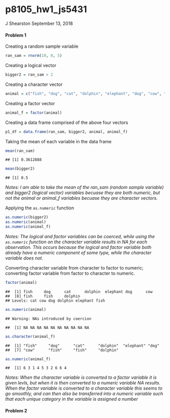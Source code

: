 p8105\_hw1\_js5431
================
J Shearston
September 13, 2018

#### Problem 1

Creating a random sample variable

``` r
ran_sam = rnorm(10, 0, 5)
```

Creating a logical vector

``` r
bigger2 = ran_sam > 2
```

Creating a character vector

``` r
animal = c("fish", "dog", "cat", "dolphin", "elephant", "dog", "cow", "fish", "fish", "dolphin")
```

Creating a factor vector

``` r
animal_f = factor(animal)
```

Creating a data frame comprised of the above four vectors

``` r
p1_df = data.frame(ran_sam, bigger2, animal, animal_f)
```

Taking the mean of each variable in the data frame

``` r
mean(ran_sam)
```

    ## [1] 0.3612888

``` r
mean(bigger2)
```

    ## [1] 0.5

*Notes: I am able to take the mean of the ran\_sam (random sample variable) and bigger2 (logical vector) variables becuase they are both numeric, but not the animal or animal\_f variables becuase they are character vectors.*

Applying the `as.numeric` function

``` r
as.numeric(bigger2)
as.numeric(animal)
as.numeric(animal_f)
```

*Notes: The logical and factor variables can be coerced, while using the `as.numeric` function on the character variable results in NA for each observation. This occurs because the logical and factor variable both already have a numeric component of some type, while the character variable does not.*

Converting character variable from character to factor to numeric; converting factor variable from factor to character to numeric.

``` r
factor(animal)
```

    ##  [1] fish     dog      cat      dolphin  elephant dog      cow     
    ##  [8] fish     fish     dolphin 
    ## Levels: cat cow dog dolphin elephant fish

``` r
as.numeric(animal)
```

    ## Warning: NAs introduced by coercion

    ##  [1] NA NA NA NA NA NA NA NA NA NA

``` r
as.character(animal_f)
```

    ##  [1] "fish"     "dog"      "cat"      "dolphin"  "elephant" "dog"     
    ##  [7] "cow"      "fish"     "fish"     "dolphin"

``` r
as.numeric(animal_f)
```

    ##  [1] 6 3 1 4 5 3 2 6 6 4

*Notes: When the character variable is converted to a factor variable it is given levls, but when it is then converted to a numeric variable NA results. When the factor variable is converted to a character variable this seems to go smoothly, and can then also be transferred into a numeric variable such that each unique category in the variable is assigned a number*

#### Problem 2
